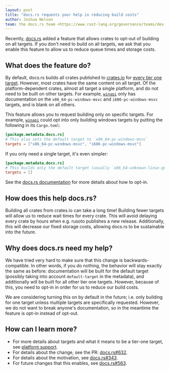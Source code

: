 ```yaml
---
layout: post
title: "docs.rs requests your help in reducing build costs"
author: Joshua Nelson
team: the docs.rs team <https://www.rust-lang.org/governance/teams/dev-tools#docs-rs>
---
```


Recently, [docs.rs] added a feature that allows crates to opt-out of building on all targets.
If you don't need to build on all targets, we ask that you enable this feature
to allow us to reduce queue times and storage costs.

## What does the feature do?

By default, docs.rs builds all crates published to [crates.io] for [every tier one target][metadata].
However, most crates have the same content on all target.
Of the platform-dependent crates, almost all target a single platform,
and do not need to be built on other targets.
For example, [`winapi`] only has documentation on the `x86_64-pc-windows-msvc`
and `i686-pc-windows-msvc` targets, and is blank on all others.

This feature allows you to request building only on specific targets.
For example, [`winapi`] could opt into only building windows targets
by putting the following in its `Cargo.toml`:

```toml
[package.metadata.docs.rs]
# This also sets the default target to `x86_64-pc-windows-msvc`
targets = ["x86_64-pc-windows-msvc", "i686-pc-windows-msvc"]
```

If you only need a single target, it's even simpler:

```toml
[package.metadata.docs.rs]
# This builds only the default target (usually `x86_64-unknown-linux-gnu`)
targets = []
```

See the [docs.rs documentation][metadata] for more details about how to opt-in.

## How does this help docs.rs?

Building all crates from crates.io can take a long time!
Building fewer targets will allow us to reduce wait times for every crate.
This will avoid delaying every crate by hours when e.g. rusoto publishes a new release.
Additionally, this will decrease our fixed storage costs,
allowing docs.rs to be sustainable into the future.

## Why does docs.rs need my help?

We have tried very hard to make sure that this change is backwards-compatible.
In other words, if you do nothing, the behavior will stay exactly the same as before:
documentation will be built for the default target (possibly taking into account `default-target` in the metadata),
and additionally will be built for all other tier one targets.
However, because of this, you need to opt-in in order for us to reduce our build costs.

We are considering turning this on by default in the future;
i.e. only building for one target unless multiple targets are specifically requested.
However, we do not want to break anyone's documentation, so in the meantime the feature is opt-in instead of opt-out.

## How can I learn more?

- For more details about targets and what it means to be a tier-one target,
see [platform support].
- For details about the change, see the PR: [docs.rs#632](https://github.com/rust-lang/docs.rs/pull/632).
- For details about the motivation, see [docs.rs#343](https://github.com/rust-lang/docs.rs/issues/343).
- For future changes that this enables, see [docs.rs#563](https://github.com/rust-lang/docs.rs/issues/563#issuecomment-573321498).

[docs.rs]: https://docs.rs/
[crates.io]: https://crates.io/
[platform support]: https://forge.rust-lang.org/release/platform-support.html
[metadata]: https://docs.rs/about#metadata
[`winapi`]: https://docs.rs/winapi/
